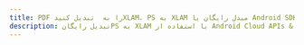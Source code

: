 ---title: PDF را به  تبدیل کنیدXLAM، PS به XLAM مبدل رایگان یا Android SDKdescription: تبدیل رایگانPS به XLAM با استفاده از Android Cloud APIs & SDK همچنین اسناد PDF را در Cloud ایجاد، ویرایش و رندر کنید.---